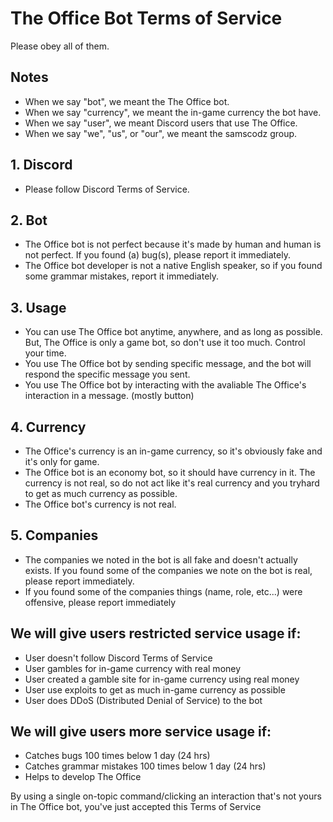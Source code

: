 # The Office Bot Terms of Service
Please obey all of them.

## Notes
- When we say "bot", we meant the The Office bot.
- When we say "currency", we meant the in-game currency the bot have.
- When we say "user", we meant Discord users that use The Office.
- When we say "we", "us", or "our", we meant the samscodz group.

## 1. Discord
- Please follow Discord Terms of Service.

## 2. Bot
- The Office bot is not perfect because it's made by human and human is not perfect. If you found (a) bug(s), please report it immediately.
- The Office bot developer is not a native English speaker, so if you found some grammar mistakes, report it immediately.

## 3. Usage
- You can use The Office bot anytime, anywhere, and as long as possible. But, The Office is only a game bot, so don't use it too much. Control your time.
- You use The Office bot by sending specific message, and the bot will respond the specific message you sent.
- You use The Office bot by interacting with the avaliable The Office's interaction in a message. (mostly button)

## 4. Currency
- The Office's currency is an in-game currency, so it's obviously fake and it's only for game.
- The Office bot is an economy bot, so it should have currency in it. The currency is not real, so do not act like it's real currency and you tryhard to get as much currency as possible.
- The Office bot's currency is not real.

## 5. Companies
- The companies we noted in the bot is all fake and doesn't actually exists. If you found some of the companies we note on the bot is real, please report immediately.
- If you found some of the companies things (name, role, etc...) were offensive, please report immediately

## We will give users restricted service usage if:
- User doesn't follow Discord Terms of Service
- User gambles for in-game currency with real money
- User created a gamble site for in-game currency using real money
- User use exploits to get as much in-game currency as possible
- User does DDoS (Distributed Denial of Service) to the bot

## We will give users more service usage if:
- Catches bugs 100 times below 1 day (24 hrs)
- Catches grammar mistakes 100 times below 1 day (24 hrs)
- Helps to develop The Office

By using a single on-topic command/clicking an interaction that's not yours in The Office bot, you've just accepted this Terms of Service
